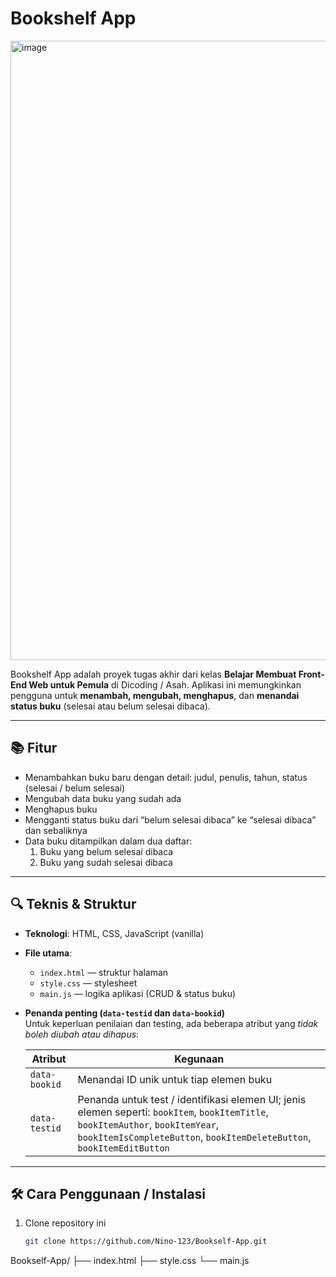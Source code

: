# Bookshelf App

<img width="1919" height="991" alt="image" src="https://github.com/user-attachments/assets/8aa49e68-16df-43a8-a262-2596bf170d39" />

Bookshelf App adalah proyek tugas akhir dari kelas **Belajar Membuat Front-End Web untuk Pemula** di Dicoding / Asah. Aplikasi ini memungkinkan pengguna untuk **menambah, mengubah, menghapus**, dan **menandai status buku** (selesai atau belum selesai dibaca).

---

## 📚 Fitur

- Menambahkan buku baru dengan detail: judul, penulis, tahun, status (selesai / belum selesai)  
- Mengubah data buku yang sudah ada  
- Menghapus buku  
- Mengganti status buku dari “belum selesai dibaca” ke “selesai dibaca” dan sebaliknya  
- Data buku ditampilkan dalam dua daftar:  
  1. Buku yang belum selesai dibaca  
  2. Buku yang sudah selesai dibaca  

---

## 🔍 Teknis & Struktur

- **Teknologi**: HTML, CSS, JavaScript (vanilla)  
- **File utama**:  
  - `index.html` — struktur halaman  
  - `style.css` — stylesheet  
  - `main.js` — logika aplikasi (CRUD & status buku)  
- **Penanda penting (`data-testid` dan `data-bookid`)**  
  Untuk keperluan penilaian dan testing, ada beberapa atribut yang *tidak boleh diubah atau dihapus*:

  | Atribut | Kegunaan |
  |---------|----------|
  | `data-bookid` | Menandai ID unik untuk tiap elemen buku |
  | `data-testid` | Penanda untuk test / identifikasi elemen UI; jenis elemen seperti: `bookItem`, `bookItemTitle`, `bookItemAuthor`, `bookItemYear`, `bookItemIsCompleteButton`, `bookItemDeleteButton`, `bookItemEditButton` |

---

## 🛠 Cara Penggunaan / Instalasi

1. Clone repository ini  
   ```bash
   git clone https://github.com/Nino-123/Bookself-App.git

Bookself-App/
├── index.html
├── style.css
└── main.js

